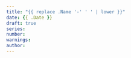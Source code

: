 ```yaml
---
title: "{{ replace .Name '-' ' ' | lower }}"
date: {{ .Date }}
draft: true
series: 
number: 
warnings:
author:
---
```



